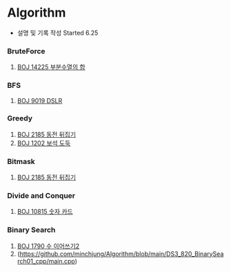 # Algorithm
* 설명 및 기록 작성 Started 6.25  

### BruteForce  
1.  [BOJ 14225 부분수열의 합](https://github.com/minchjung/Algorithm/wiki/BruteForce)  
### BFS
1. [BOJ 9019 DSLR ](https://github.com/minchjung/Algorithm/wiki/BFS)
### Greedy
1. [BOJ 2185 동전 뒤집기](https://github.com/minchjung/Algorithm/wiki/Greedy)
2. [BOJ 1202 보석 도둑](https://github.com/minchjung/Algorithm/wiki/Greedy02)
### Bitmask
1. [BOJ 2185 동전 뒤집기](https://github.com/minchjung/Algorithm/wiki/BitMask)  
### Divide and Conquer 
1. [BOJ 10815 숫자 카드](https://github.com/minchjung/Algorithm/wiki/Quick-Sort)  
### Binary Search 
1. [BOJ 1790 수 이어쓰기2](https://github.com/minchjung/Algorithm/wiki/BinarySearch)
2. (https://github.com/minchjung/Algorithm/blob/main/DS3_820_BinarySearch01_cpp/main.cpp)  

